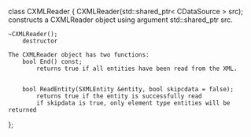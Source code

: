 
class CXMLReader {
    CXMLReader(std::shared_ptr< CDataSource > src);
        constructs a CXMLReader object using argument std::shared_ptr<CDataSource> src. 

    ~CXMLReader();
        destructor
        
    The CXMLReader object has two functions:
        bool End() const;
            returns true if all entities have been read from the XML. 


        bool ReadEntity(SXMLEntity &entity, bool skipcdata = false);
            returns true if the entity is successfully read
            if skipdata is true, only element type entities will be returned
};
